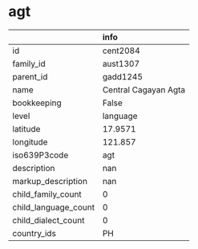 # agt
|                      | info                 |
|:---------------------|:---------------------|
| id                   | cent2084             |
| family_id            | aust1307             |
| parent_id            | gadd1245             |
| name                 | Central Cagayan Agta |
| bookkeeping          | False                |
| level                | language             |
| latitude             | 17.9571              |
| longitude            | 121.857              |
| iso639P3code         | agt                  |
| description          | nan                  |
| markup_description   | nan                  |
| child_family_count   | 0                    |
| child_language_count | 0                    |
| child_dialect_count  | 0                    |
| country_ids          | PH                   |